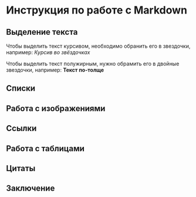 # Инструкция по работе с Markdown

## Выделение текста

Чтобы выделить текст курсивом, необходимо обранить его в звездочки, например: *Курсив во звёздочках*

Чтобы выделить текст полужирным, нужно обрамить его в двойные звездочки, например: **Текст по-толще**

## Списки

## Работа с изображениями

## Ссылки

## Работа с таблицами

## Цитаты

## Заключение